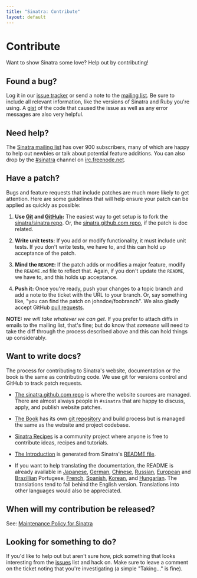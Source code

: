 ```yaml
---
title: "Sinatra: Contribute"
layout: default
---
```


# Contribute

Want to show Sinatra some love? Help out by contributing!

## Found a bug?

Log it in our [issue tracker][ghi] or send a note to
the [mailing list][ml]. Be sure to include all relevant information, like
the versions of Sinatra and Ruby you're using. A [gist](http://gist.github.com/)
of the code that caused the issue as well as any error messages are also very
helpful.

## Need help?

The [Sinatra mailing list][ml] has over 900 subscribers, many of which are happy
to help out newbies or talk about potential feature additions. You can also drop
by the [#sinatra](irc://chat.freenode.net/#sinatra) channel on
[irc.freenode.net](http://freenode.net).

## Have a patch?

Bugs and feature requests that include patches are much more likely to
get attention. Here are some guidelines that will help ensure your patch
can be applied as quickly as possible:

1. **Use [Git](http://git-scm.com) and [GitHub](http://github.com):**
   The easiest way to get setup is to fork the
   [sinatra/sinatra repo](http://github.com/sinatra/sinatra/).
   Or, the [sinatra.github.com repo](http://github.com/sinatra/sinatra.github.com/),
   if the patch is doc related.

2. **Write unit tests:** If you add or modify functionality, it must
   include unit tests. If you don't write tests, we have to, and this
   can hold up acceptance of the patch.

3. **Mind the `README`:** If the patch adds or modifies a major feature,
   modify the `README.md` file to reflect that. Again, if you don't
   update the `README`, we have to, and this holds up acceptance.

4. **Push it:** Once you're ready, push your changes to a topic branch
   and add a note to the ticket with the URL to your branch. Or, say
   something like, "you can find the patch on johndoe/foobranch". We also
   gladly accept GitHub [pull requests](http://help.github.com/pull-requests/).

__NOTE:__ _we will take whatever we can get._ If you prefer to
attach diffs in emails to the mailing list, that's fine; but do know
that _someone_ will need to take the diff through the process described
above and this can hold things up considerably.

## Want to write docs?

The process for contributing to Sinatra's website, documentation or the book
is the same as contributing code. We use git for versions control and
GitHub to track patch requests.

* [The sinatra.github.com repo](http://github.com/sinatra/sinatra.github.com/)
  is where the website sources are managed. There are almost always people in
  `#sinatra` that are happy to discuss, apply, and publish website patches.

* [The Book](http://sinatra-org-book.herokuapp.com/) has its own [git
  repository](http://github.com/sinatra/sinatra-book/) and build process but is
  managed the same as the website and project codebase.

* [Sinatra Recipes](http://github.com/sinatra/sinatra-recipes) is a community
  project where anyone is free to contribute ideas, recipes and tutorials.

* [The Introduction](intro.html) is generated from Sinatra's
  [README file](http://github.com/sinatra/sinatra/blob/master/README.md).

* If you want to help translating the documentation, the README is already available in
  [Japanese](https://github.com/sinatra/sinatra/blob/master/README.ja.md),
  [German](http://github.com/sinatra/sinatra/blob/master/README.de.md),
  [Chinese](https://github.com/sinatra/sinatra/blob/master/README.zh.md),
  [Russian](https://github.com/sinatra/sinatra/blob/master/README.ru.md),
  [European](https://github.com/sinatra/sinatra/blob/master/README.pt-pt.md) and
  [Brazillian](https://github.com/sinatra/sinatra/blob/master/README.pt-br.md) Portugese,
  [French](https://github.com/sinatra/sinatra/blob/master/README.fr.md),
  [Spanish](https://github.com/sinatra/sinatra/blob/master/README.es.md),
  [Korean](https://github.com/sinatra/sinatra/blob/master/README.ko.md), and
  [Hungarian](https://github.com/sinatra/sinatra/blob/master/README.hu.md).
  The translations tend to fall behind the English version. Translations into other
  languages would also be appreciated.

## When will my contribution be released?

See: [Maintenance Policy for Sinatra](http://sinatrarb.com/maintenance-policy.html)

## Looking for something to do?

If you'd like to help out but aren't sure how, pick something that looks
interesting from the [issues][ghi] list and hack on. Make sure to leave a
comment on the ticket noting that you're investigating (a simple "Taking..."
is fine).

[ghi]: http://github.com/sinatra/sinatra/issues
[ml]: http://groups.google.com/group/sinatrarb/topics "Sinatra Mailing List"
